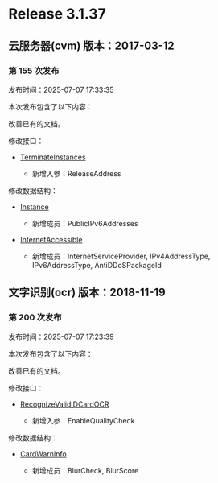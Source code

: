 # Release 3.1.37

## 云服务器(cvm) 版本：2017-03-12

### 第 155 次发布

发布时间：2025-07-07 17:33:35

本次发布包含了以下内容：

改善已有的文档。

修改接口：

* [TerminateInstances](https://cloud.tencent.com/document/api/213/15723)

	* 新增入参：ReleaseAddress


修改数据结构：

* [Instance](https://cloud.tencent.com/document/api/213/15753#Instance)

	* 新增成员：PublicIPv6Addresses

* [InternetAccessible](https://cloud.tencent.com/document/api/213/15753#InternetAccessible)

	* 新增成员：InternetServiceProvider, IPv4AddressType, IPv6AddressType, AntiDDoSPackageId




## 文字识别(ocr) 版本：2018-11-19

### 第 200 次发布

发布时间：2025-07-07 17:23:39

本次发布包含了以下内容：

改善已有的文档。

修改接口：

* [RecognizeValidIDCardOCR](https://cloud.tencent.com/document/api/866/112345)

	* 新增入参：EnableQualityCheck


修改数据结构：

* [CardWarnInfo](https://cloud.tencent.com/document/api/866/33527#CardWarnInfo)

	* 新增成员：BlurCheck, BlurScore




